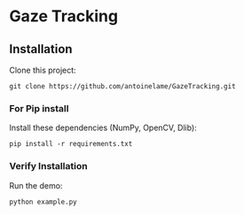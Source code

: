 # Gaze Tracking


## Installation

Clone this project:

```shell
git clone https://github.com/antoinelame/GazeTracking.git
```

### For Pip install
Install these dependencies (NumPy, OpenCV, Dlib):

```shell
pip install -r requirements.txt
```

### Verify Installation

Run the demo:

```shell
python example.py
```
